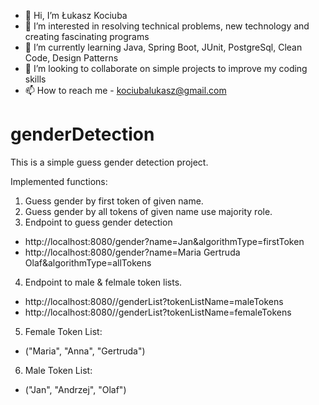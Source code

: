 - 👋 Hi, I’m Łukasz Kociuba
- 👀 I’m interested in resolving technical problems, new technology and creating fascinating programs
- 🌱 I’m currently learning Java, Spring Boot, JUnit, PostgreSql, Clean Code, Design Patterns
- 💞️ I’m looking to collaborate on simple projects to improve my coding skills
- 📫 How to reach me - kociubalukasz@gmail.com

# genderDetection
This is a simple guess gender detection project.

Implemented functions:

1. Guess gender by first token of given name.
2. Guess gender by all tokens of given name use majority role.
3. Endpoint to guess gender detection
 -   http://localhost:8080/gender?name=Jan&algorithmType=firstToken
 -   http://localhost:8080/gender?name=Maria Gertruda Olaf&algorithmType=allTokens
4. Endpoint to male & felmale token lists.
 -    http://localhost:8080//genderList?tokenListName=maleTokens
 -    http://localhost:8080//genderList?tokenListName=femaleTokens

5. Female Token List:
 -   ("Maria", "Anna", "Gertruda")
6. Male Token List:
 -   ("Jan", "Andrzej", "Olaf")
